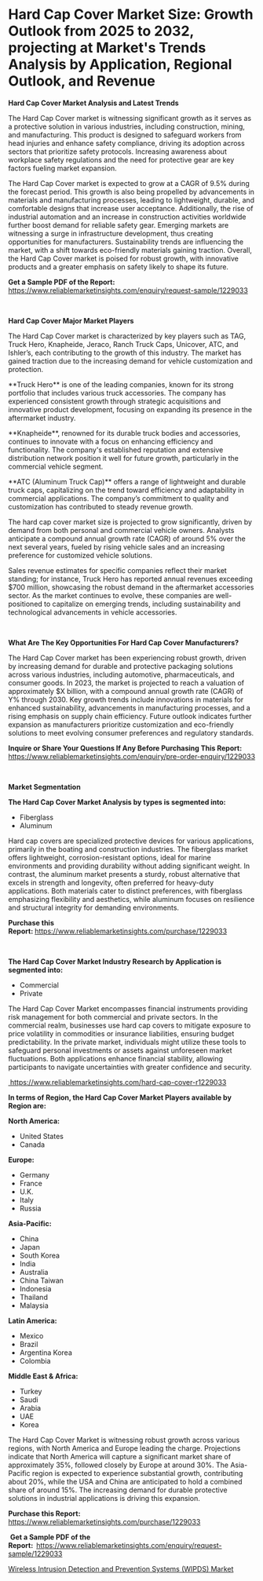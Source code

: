 <p><h1>Hard Cap Cover Market Size: Growth Outlook from 2025 to 2032, projecting at Market's Trends Analysis by Application, Regional Outlook, and Revenue</h1></p><p><strong>Hard Cap Cover Market Analysis and Latest Trends</strong></p>
<p><p>The Hard Cap Cover market is witnessing significant growth as it serves as a protective solution in various industries, including construction, mining, and manufacturing. This product is designed to safeguard workers from head injuries and enhance safety compliance, driving its adoption across sectors that prioritize safety protocols. Increasing awareness about workplace safety regulations and the need for protective gear are key factors fueling market expansion.</p><p>The Hard Cap Cover market is expected to grow at a CAGR of 9.5% during the forecast period. This growth is also being propelled by advancements in materials and manufacturing processes, leading to lightweight, durable, and comfortable designs that increase user acceptance. Additionally, the rise of industrial automation and an increase in construction activities worldwide further boost demand for reliable safety gear. Emerging markets are witnessing a surge in infrastructure development, thus creating opportunities for manufacturers. Sustainability trends are influencing the market, with a shift towards eco-friendly materials gaining traction. Overall, the Hard Cap Cover market is poised for robust growth, with innovative products and a greater emphasis on safety likely to shape its future.</p></p>
<p><strong>Get a Sample PDF of the Report:&nbsp;</strong> <a href="https://www.reliablemarketinsights.com/enquiry/request-sample/1229033?utm_campaign=2209&utm_medium=2&utm_source=Github&utm_content=ia&utm_term=26032025&utm_id=hard-cap-cover">https://www.reliablemarketinsights.com/enquiry/request-sample/1229033</a></p>
<p>&nbsp;</p>
<p><strong>Hard Cap Cover Major Market Players</strong></p>
<p><p>The Hard Cap Cover market is characterized by key players such as TAG, Truck Hero, Knapheide, Jeraco, Ranch Truck Caps, Unicover, ATC, and Ishler’s, each contributing to the growth of this industry. The market has gained traction due to the increasing demand for vehicle customization and protection.</p><p>**Truck Hero** is one of the leading companies, known for its strong portfolio that includes various truck accessories. The company has experienced consistent growth through strategic acquisitions and innovative product development, focusing on expanding its presence in the aftermarket industry. </p><p>**Knapheide**, renowned for its durable truck bodies and accessories, continues to innovate with a focus on enhancing efficiency and functionality. The company's established reputation and extensive distribution network position it well for future growth, particularly in the commercial vehicle segment.</p><p>**ATC (Aluminum Truck Cap)** offers a range of lightweight and durable truck caps, capitalizing on the trend toward efficiency and adaptability in commercial applications. The company’s commitment to quality and customization has contributed to steady revenue growth.</p><p>The hard cap cover market size is projected to grow significantly, driven by demand from both personal and commercial vehicle owners. Analysts anticipate a compound annual growth rate (CAGR) of around 5% over the next several years, fueled by rising vehicle sales and an increasing preference for customized vehicle solutions.</p><p>Sales revenue estimates for specific companies reflect their market standing; for instance, Truck Hero has reported annual revenues exceeding $700 million, showcasing the robust demand in the aftermarket accessories sector. As the market continues to evolve, these companies are well-positioned to capitalize on emerging trends, including sustainability and technological advancements in vehicle accessories.</p></p>
<p>&nbsp;</p>
<p><strong>What Are The Key Opportunities For Hard Cap Cover Manufacturers?</strong></p>
<p><p>The Hard Cap Cover market has been experiencing robust growth, driven by increasing demand for durable and protective packaging solutions across various industries, including automotive, pharmaceuticals, and consumer goods. In 2023, the market is projected to reach a valuation of approximately $X billion, with a compound annual growth rate (CAGR) of Y% through 2030. Key growth trends include innovations in materials for enhanced sustainability, advancements in manufacturing processes, and a rising emphasis on supply chain efficiency. Future outlook indicates further expansion as manufacturers prioritize customization and eco-friendly solutions to meet evolving consumer preferences and regulatory standards.</p></p>
<p><strong>Inquire or Share Your Questions If Any Before Purchasing This Report:</strong> <a href="https://www.reliablemarketinsights.com/enquiry/pre-order-enquiry/1229033?utm_campaign=2209&utm_medium=2&utm_source=Github&utm_content=ia&utm_term=26032025&utm_id=hard-cap-cover">https://www.reliablemarketinsights.com/enquiry/pre-order-enquiry/1229033</a></p>
<p>&nbsp;</p>
<p><strong>Market Segmentation</strong></p>
<p><strong>The Hard Cap Cover Market Analysis by types is segmented into:</strong></p>
<p><ul><li>Fiberglass</li><li>Aluminum</li></ul></p>
<p><p>Hard cap covers are specialized protective devices for various applications, primarily in the boating and construction industries. The fiberglass market offers lightweight, corrosion-resistant options, ideal for marine environments and providing durability without adding significant weight. In contrast, the aluminum market presents a sturdy, robust alternative that excels in strength and longevity, often preferred for heavy-duty applications. Both materials cater to distinct preferences, with fiberglass emphasizing flexibility and aesthetics, while aluminum focuses on resilience and structural integrity for demanding environments.</p></p>
<p><strong>Purchase this Report:&nbsp;</strong><a href="https://www.reliablemarketinsights.com/purchase/1229033?utm_campaign=2209&utm_medium=2&utm_source=Github&utm_content=ia&utm_term=26032025&utm_id=hard-cap-cover">https://www.reliablemarketinsights.com/purchase/1229033</a></p>
<p>&nbsp;</p>
<p><strong>The Hard Cap Cover Market Industry Research by Application is segmented into:</strong></p>
<p><ul><li>Commercial</li><li>Private</li></ul></p>
<p><p>The Hard Cap Cover Market encompasses financial instruments providing risk management for both commercial and private sectors. In the commercial realm, businesses use hard cap covers to mitigate exposure to price volatility in commodities or insurance liabilities, ensuring budget predictability. In the private market, individuals might utilize these tools to safeguard personal investments or assets against unforeseen market fluctuations. Both applications enhance financial stability, allowing participants to navigate uncertainties with greater confidence and security.</p></p>
<p><a href="https://www.reliablemarketinsights.com/hard-cap-cover-r1229033?utm_campaign=2209&utm_medium=2&utm_source=Github&utm_content=ia&utm_term=26032025&utm_id=hard-cap-cover">&nbsp;https://www.reliablemarketinsights.com/hard-cap-cover-r1229033</a></p>
<p><strong>In terms of Region, the Hard Cap Cover Market Players available by Region are:</strong></p>
<p>
    <p> <strong> North America: </strong>
        <ul>
            <li>United States</li>
            <li>Canada</li>
        </ul>
        </p> 
    <p> <strong> Europe: </strong>
        <ul>
            <li>Germany</li>
            <li>France</li>
            <li>U.K.</li>
            <li>Italy</li>
            <li>Russia</li>
        </ul>
        </p> 
    <p> <strong> Asia-Pacific: </strong>
        <ul>
            <li>China</li>
            <li>Japan</li>
            <li>South Korea</li>
            <li>India</li>
            <li>Australia</li>
            <li>China Taiwan</li>
            <li>Indonesia</li>
            <li>Thailand</li>
            <li>Malaysia</li>
        </ul>
        </p> 
    <p> <strong> Latin America: </strong>
        <ul>
            <li>Mexico</li>
            <li>Brazil</li>
            <li>Argentina Korea</li>
            <li>Colombia</li>
        </ul>
        </p> 
    <p> <strong> Middle East & Africa: </strong>
        <ul>
            <li>Turkey</li>
            <li>Saudi</li>
            <li>Arabia</li>
            <li>UAE</li>
            <li>Korea</li>
        </ul>
    </p>
    </p>
<p><p>The Hard Cap Cover Market is witnessing robust growth across various regions, with North America and Europe leading the charge. Projections indicate that North America will capture a significant market share of approximately 35%, followed closely by Europe at around 30%. The Asia-Pacific region is expected to experience substantial growth, contributing about 20%, while the USA and China are anticipated to hold a combined share of around 15%. The increasing demand for durable protective solutions in industrial applications is driving this expansion.</p></p>
<p><strong>Purchase this Report: </strong><a href="https://www.reliablemarketinsights.com/purchase/1229033?utm_campaign=2209&utm_medium=2&utm_source=Github&utm_content=ia&utm_term=26032025&utm_id=hard-cap-cover">https://www.reliablemarketinsights.com/purchase/1229033</a></p>
<p>&nbsp;<strong>Get a Sample PDF of the Report:&nbsp;&nbsp;</strong><a href="https://www.reliablemarketinsights.com/enquiry/request-sample/1229033?utm_campaign=2209&utm_medium=2&utm_source=Github&utm_content=ia&utm_term=26032025&utm_id=hard-cap-cover">https://www.reliablemarketinsights.com/enquiry/request-sample/1229033</a></p>
<p><strong></strong></p>
<p><p><a href="https://github.com/nicoletavirag/Market-Research-Report-List-5/blob/main/wireless-intrusion-detection-and-prevention-systems-wipds-market.md?utm_campaign=2209&utm_medium=2&utm_source=Github&utm_content=ia&utm_term=26032025&utm_id=hard-cap-cover">Wireless Intrusion Detection and Prevention Systems (WIPDS) Market</a></p></p>